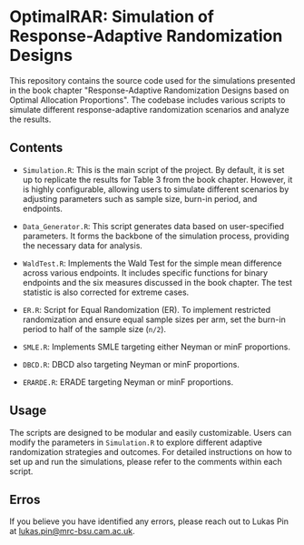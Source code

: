 # OptimalRAR: Simulation of Response-Adaptive Randomization Designs

This repository contains the source code used for the simulations presented in the book chapter "Response-Adaptive Randomization Designs based on Optimal Allocation Proportions". The codebase includes various scripts to simulate different response-adaptive randomization scenarios and analyze the results.

## Contents

- `Simulation.R`: This is the main script of the project. By default, it is set up to replicate the results for Table 3 from the book chapter. However, it is highly configurable, allowing users to simulate different scenarios by adjusting parameters such as sample size, burn-in period, and endpoints.

- `Data_Generator.R`: This script generates data based on user-specified parameters. It forms the backbone of the simulation process, providing the necessary data for analysis.

- `WaldTest.R`: Implements the Wald Test for the simple mean difference across various endpoints. It includes specific functions for binary endpoints and the six measures discussed in the book chapter. The test statistic is also corrected for extreme cases.

- `ER.R`: Script for Equal Randomization (ER). To implement restricted randomization and ensure equal sample sizes per arm, set the burn-in period to half of the sample size (`n/2`).

- `SMLE.R`: Implements SMLE targeting either Neyman or minF proportions.

- `DBCD.R`: DBCD also targeting Neyman or minF proportions.

- `ERARDE.R`: ERADE targeting Neyman or minF proportions.

## Usage

The scripts are designed to be modular and easily customizable. Users can modify the parameters in `Simulation.R` to explore different adaptive randomization strategies and outcomes. For detailed instructions on how to set up and run the simulations, please refer to the comments within each script.

## Erros 
If you believe you have identified any errors, please reach out to Lukas Pin at lukas.pin@mrc-bsu.cam.ac.uk.
